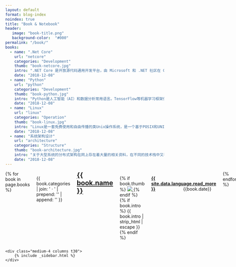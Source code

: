 ```yaml
---
layout: default
format: blog-index
noindex: true
title: "Book & Notebook"
header:
   image: "book-title.png"
   background-color:  "#000"
permalink: "/book/"
books:
  - name: ".Net Core"
    url: "netcore"
    categories: "Development"
    thumb: "book-netcore.jpg"
    intro: ".NET Core 是开放源代码通用开发平台，由 Microsoft 和 .NET 社区在 GitHub 上共同维护。 它跨平台（支持 Windows、macOS 和 Linux），并且可用于生成设备、云和 IoT 应用程序。"
    date: "2018-12-08"
  - name: "Python"
    url: "python"
    categories: "Development"
    thumb: "book-python.jpg"
    intro: "Python是人工智能（AI）和数据分析常用语言。TensorFlow等机器学习框架使用Python开发， Python还含有优质的文档、丰富的AI库、机器学习库、自然语言和文本处理库。尤其是Python中的机器学习，实现了人工智能领域中大量的需求。"
    date: "2018-12-08"
  - name: "Linux"
    url: "linux"
    categories: "Operation"
    thumb: "book-linux.jpg"
    intro: "Linux是一套免费使用和自由传播的类Unix操作系统，是一个基于POSIX和UNIX的多用户、多任务、支持多线程和多CPU的操作系统。Linux能运行主要的UNIX工具软件、应用程序和网络协议。它支持32位和64位硬件。Linux继承了Unix以网络为核心的设计思想，是一个性能稳定的多用户网络操作系统。"
    date: "2018-12-08"
  - name: "系统架构设计"
    url: "architecture"
    categories: "Structure"
    thumb: "book-architecture.jpg"
    intro: "关于大型系统的分布式架构在网上存在着大量的相关资料，在不同的技术栈中又存在这些许的差异，但究其根本整体的思路是大同小异的。我们就此以.net平台为例，对分布式架构的演化过程做一个简单的梳理。"
    date: "2018-12-08"
---
```


<div class="row">
	<div class="medium-8 columns t30">
      {% for book in page.books %}
      <div class="row">
         <div class="small-12 columns b60">
            <p class="subheadline">
               {{ book.categories | join: ' &middot; ' | prepend: '<span class="subheader">' | append: '</span>' }}
            </p>
            <h2 style="margin-top:0">
               <a href="{{ site.protocol }}{{ book.url }}.{{ site.host }}" target="_blank">
                  {{ book.name }}
               </a>
            </h2>
            <p>
               {% if book.thumb %}
               <a href="{{ site.protocol }}{{ book.url }}.{{ site.host }}" title="{{ book.name | escape_once }}"  target="_blank">
                  <img src="{{ site.urlimg }}{{ book.thumb }}" class="alignleft"/>
               </a>
               {% endif %}
               {% if book.intro %}
                  {{ book.intro | strip_html | escape }}
               {% endif %}
            </p>
            <p>
               <a href="{{ site.protocol }}{{ book.url }}.{{ site.host }}" title="{{ site.data.language.read }} {{ book.name | escape_once }}"  target="_blank">
                  <strong>{{ site.data.language.read_more }}</strong>
               </a>
               <span style="float:right;margin-right:15px;">{{book.date}}</span>
            </p>
         </div>
      </div>
      {% endfor %}
	</div>

	<div class="medium-4 columns t30">
		{% include _sidebar.html %}
	</div>
</div>